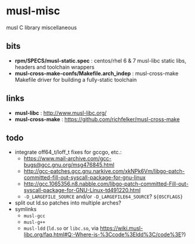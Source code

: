 # musl-misc
musl C library miscellaneous

## bits
- **rpm/SPECS/musl-static.spec** : centos/rhel 6 & 7 musl-libc static libs, headers and toolchain wrappers
- **musl-cross-make-confs/Makefile.arch_indep** : musl-cross-make Makefile driver for building a fully-static toolchain

## links
- **musl-libc** : http://www.musl-libc.org/
- **musl-cross-make** : https://github.com/richfelker/musl-cross-make

## todo
- integrate off64\_t/loff\_t fixes for gccgo, etc.:
  - https://www.mail-archive.com/gcc-bugs@gcc.gnu.org/msg476845.html
  - http://gcc-patches.gcc.gnu.narkive.com/xkNPk6Vm/libgo-patch-committed-fill-out-syscall-package-for-gnu-linux
  - http://gcc.1065356.n8.nabble.com/libgo-patch-committed-Fill-out-syscall-package-for-GNU-Linux-td491220.html
  - ```-D_LARGEFILE_SOURCE``` and/or ```-D_LARGEFILE64_SOURCE```? ```${OSCFLAGS}```
- split out ld.so patches into multiple arches?
- symlinks
  - ```musl-gcc```
  - ```musl-g++```
  - ```musl-ldd``` (```ld.so``` or ```libc.so```, via https://wiki.musl-libc.org/faq.html#Q:-Where-is-%3Ccode%3Eldd%3C/code%3E?)
